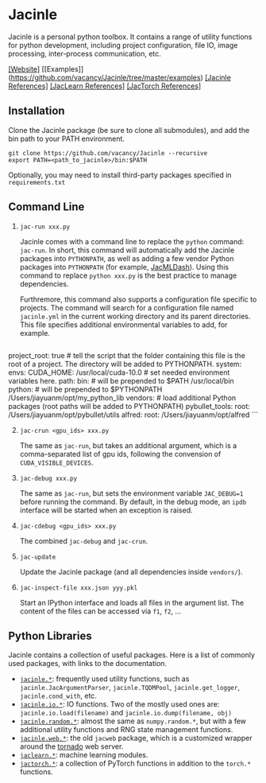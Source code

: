 # Jacinle

Jacinle is a personal python toolbox.
It contains a range of utility functions for python development,
including project configuration, file IO, image processing, inter-process communication, etc.

[[Website]](http://jacinle.jiayuanm.com/)
[[Examples]] (https://github.com/vacancy/Jacinle/tree/master/examples)
[[Jacinle References]](http://jacinle.jiayuanm.com/reference/jacinle.html)
[[JacLearn References]](http://jacinle.jiayuanm.com/reference/jaclearn.html)
[[JacTorch References]](http://jacinle.jiayuanm.com/reference/jactorch.html)


## Installation

Clone the Jacinle package (be sure to clone all submodules), and add the bin path to your PATH environment.

```
git clone https://github.com/vacancy/Jacinle --recursive
export PATH=<path_to_jacinle>/bin:$PATH
```

Optionally, you may need to install third-party packages specified in `requirements.txt`

## Command Line

1. `jac-run xxx.py`

    Jacinle comes with a command line to replace the `python` command: `jac-run`. In short, this command
    will automatically add the Jacinle packages into `PYTHONPATH`, as well as adding a few vendor Python packages
    into `PYTHONPATH` (for example, [JacMLDash](https://github.com/vacancy/JacMLDash)). Using this command
    to replace `python xxx.py` is the best practice to manage dependencies.

    Furthremore, this command also supports a configuration file specific to projects. The command will search for
    a configuration file named `jacinle.yml` in the current working directory and its parent directories. This file
    specifies additional environmental variables to add, for example.

    ```
project_root: true  # tell the script that the folder containing this file is the root of a project. The directory will be added to PYTHONPATH.
system:
    envs:
        CUDA_HOME: /usr/local/cuda-10.0  # set needed environment variables here.
path:
    bin:  # will be prepended to $PATH
        /usr/local/bin
    python:  # will be prepended to $PYTHONPATH
        /Users/jiayuanm/opt/my_python_lib
vendors:  # load additional Python packages (root paths will be added to PYTHONPATH)
    pybullet_tools:
        root: /Users/jiayuanm/opt/pybullet/utils
    alfred:
        root: /Users/jiayuanm/opt/alfred
    ```

2. `jac-crun <gpu_ids> xxx.py`

    The same as `jac-run`, but takes an additional argument, which is a comma-separated list of gpu ids,
    following the convension of `CUDA_VISIBLE_DEVICES`.

3. `jac-debug xxx.py`

    The same as `jac-run`, but sets the environment variable `JAC_DEBUG=1` before running the command.
    By default, in the debug mode, an `ipdb` interface will be started when an exception is raised.

4. `jac-cdebug <gpu_ids> xxx.py`

    The combined `jac-debug` and `jac-crun`.

5. `jac-update`

    Update the Jacinle package (and all dependencies inside `vendors/`).

6. `jac-inspect-file xxx.json yyy.pkl`

    Start an IPython interface and loads all files in the argument list. The content of the files can be accessed via `f1`, `f2`, ...

## Python Libraries

Jacinle contains a collection of useful packages. Here is a list of commonly used packages, with links to the documentation.

- [`jacinle.*`](https://jacinle.jiayuanm.com/reference/jacinle.io.html): frequently used utility functions, such as `jacinle.JacArgumentParser`, `jacinle.TQDMPool`, `jacinle.get_logger`, `jacinle.cond_with`, etc.
- [`jacinle.io.*`](https://jacinle.jiayuanm.com/reference/jacinle.io.html): IO functions. Two of the mostly used ones are: `jacinle.io.load(filename)` and `jacinle.io.dump(filename, obj)`
- [`jacinle.random.*`](https://jacinle.jiayuanm.com/reference/jacinle.random.html): almost the same as `numpy.random.*`, but with a few additional utility functions and RNG state management functions.
- [`jacinle.web.*`](https://jacinle.jiayuanm.com/reference/jacinle.web.html): the old `jacweb` package, which is a customized wrapper around the [tornado](https://www.tornadoweb.org/en/stable/) web server.
- [`jaclearn.*`](https://jacinle.jiayuanm.com/reference/jaclearn.html): machine learning modules.
- [`jactorch.*`](https://jacinle.jiayuanm.com/reference/jactorch.html): a collection of PyTorch functions in addition to the `torch.*` functions.

